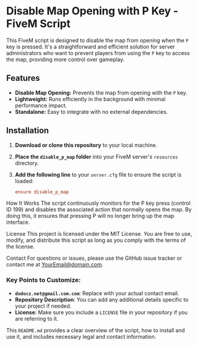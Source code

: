 # Disable Map Opening with P Key - FiveM Script

This FiveM script is designed to disable the map from opening when the `P` key is pressed. It's a straightforward and efficient solution for server administrators who want to prevent players from using the `P` key to access the map, providing more control over gameplay.

## Features

- **Disable Map Opening:** Prevents the map from opening with the `P` key.
- **Lightweight:** Runs efficiently in the background with minimal performance impact.
- **Standalone:** Easy to integrate with no external dependencies.

## Installation

1. **Download or clone this repository** to your local machine.
2. **Place the `disable_p_map` folder** into your FiveM server's `resources` directory.
3. **Add the following line** to your `server.cfg` file to ensure the script is loaded:

   ```cfg
   ensure disable_p_map

How It Works
The script continuously monitors for the P key press (control ID 199) and disables the associated action that normally opens the map. By doing this, it ensures that pressing P will no longer bring up the map interface.

License
This project is licensed under the MIT License. You are free to use, modify, and distribute this script as long as you comply with the terms of the license.

Contact
For questions or issues, please use the GitHub issue tracker or contact me at YourEmail@domain.com.


### Key Points to Customize:

- **`dodocz.net@gmail.com.com`**: Replace with your actual contact email.
- **Repository Description**: You can add any additional details specific to your project if needed.
- **License**: Make sure you include a `LICENSE` file in your repository if you are referring to it.

This `README.md` provides a clear overview of the script, how to install and use it, and includes necessary legal and contact information.
